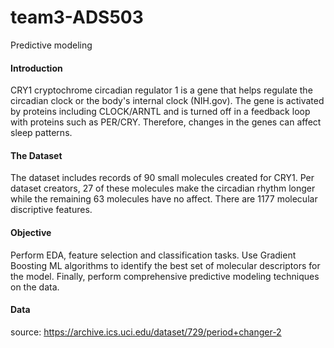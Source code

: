 # team3-ADS503
Predictive modeling

#### Introduction

CRY1 cryptochrome circadian regulator 1 is a gene that helps regulate the circadian clock or the body's internal clock (NIH.gov). The gene is activated by proteins including CLOCK/ARNTL and is turned off in a feedback loop with proteins such as PER/CRY. Therefore, changes in the genes can affect sleep patterns.

#### The Dataset

The dataset includes records of 90 small molecules created for CRY1. Per dataset creators, 27 of these molecules make the circadian rhythm longer while the remaining 63 molecules have no affect. There are 1177 molecular discriptive features.

#### Objective

Perform EDA, feature selection and classification tasks. Use Gradient Boosting ML algorithms to identify the best set of molecular descriptors for the model. Finally, perform comprehensive predictive modeling techniques on the data.


#### Data
source: https://archive.ics.uci.edu/dataset/729/period+changer-2
